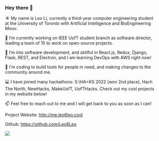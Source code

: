 ### Hey there 👋


☀️ My name is Leo Li, currently a third-year computer engineering student at the University of Toronto with Artificial Intelligence and BioEngineering Minor.

🌱 I’m currently working on IEEE UofT student branch as software director, leading a team of 10 to work on open-source projects.

👯 I’m into software development, and skillful in React.js, Redux, Django, Flask, REST, and Electron, and I am learning DevOps with AWS right now!

🤠 I'm coding to build tools for people in need, and making changes to the community around me.

💻 I have joined many hackathons: S:\HA<KS 2022 (won 2nd place), Hach The North, NewHacks, MakeUofT, UofTHacks. Check out my cool projects in my website below!

📫 Feel free to reach out to me and I will get back to you as soon as I can!

Project Website: http://me.leo6leo.cool

Github: https://github.com/Leo6Leo


![](https://komarev.com/ghpvc/?username=Leo6Leo&color=green&style=for-the-badge)

<!--
<a href="https://github.com/Leo6Leo">
  <img align="center" src="https://github-readme-stats.vercel.app/api?username=Leo6Leo&show_icons=true&line_height=27&count_private=true&title_color=ffffff&text_color=c9cacc&icon_color=2bbc8a&bg_color=1d1f21" alt="Leo's GitHub Stats" />
  --!>
</a>
<!--
**Leo6Leo/Leo6Leo** is a ✨ _special_ ✨ repository because its `README.md` (this file) appears on your GitHub profile.

Here are some ideas to get you started:

- 🔭 I’m currently working on ...
- 🌱 I’m currently learning ...
- 👯 I’m looking to collaborate on ...
- 🤔 I’m looking for help with ...
- 💬 Ask me about ...
- 📫 How to reach me: ...
- 😄 Pronouns: ...
- ⚡ Fun fact: ...
-->
